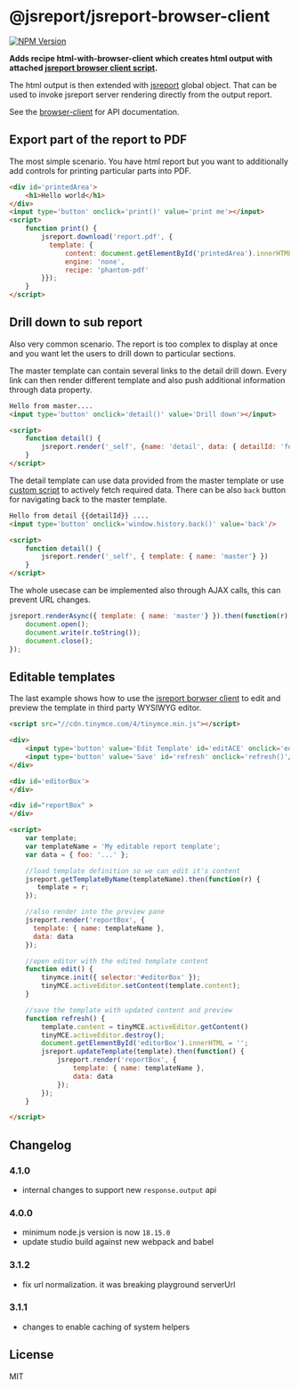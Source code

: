 # @jsreport/jsreport-browser-client
[![NPM Version](http://img.shields.io/npm/v/@jsreport/jsreport-browser-client.svg?style=flat-square)](https://npmjs.com/package/@jsreport/jsreport-browser-client)

**Adds recipe html-with-browser-client which creates html output with attached [jsreport browser client script](http://jsreport.net/learn/browser-client).**

The html output is then extended with [jsreport](http://jsreport.net/learn/browser-client) global object. That can be used to invoke jsreport server rendering directly from the output report.

See the [browser-client](http://jsreport.net/learn/browser-client) for API documentation.


## Export part of the report to PDF
The most simple scenario. You have html report but you want to additionally add controls for printing particular parts into PDF.
```html
<div id='printedArea'>
    <h1>Hello world</h1>
</div>
<input type='button' onclick='print()' value='print me'></input>
<script>
    function print() {
        jsreport.download('report.pdf', {
          template: {
              content: document.getElementById('printedArea').innerHTML,
              engine: 'none',
              recipe: 'phantom-pdf'
        }});
    }
</script>
```


## Drill down to sub report
Also very common scenario. The report is too complex to display at once and you want let the users to drill down to particular sections.

The master template can contain several links to the detail drill down. Every link can then render different template and also push additional information through data property.
```html
Hello from master....
<input type='button' onclick='detail()' value='Drill down'></input>

<script>
    function detail() {
        jsreport.render('_self', {name: 'detail', data: { detailId: 'foo' }});
    }
</script>
```

The detail template can use data provided from the master template or use [custom script](http://jsreport.net/learn/scripts) to actively fetch required data. There can be also `back` button for navigating back to the master template.
```html
Hello from detail {{detailId}} ....
<input type='button' onclick='window.history.back()' value='back'/>

<script>
    function detail() {
        jsreport.render('_self', { template: { name: 'master'} })
    }
</script>
```

The whole usecase can be implemented also through AJAX calls, this can prevent URL changes.

```js
jsreport.renderAsync({ template: { name: 'master'} }).then(function(r) {
	document.open();
    document.write(r.toString());
    document.close();
});
```


## Editable templates
The last example shows how to use the [jsreport borwser client](http://jsreport.net/learn/browser-client) to edit and preview the template in third party WYSIWYG editor.

```html
<script src="//cdn.tinymce.com/4/tinymce.min.js"></script>

<div>
    <input type='button' value='Edit Template' id='editACE' onclick='edit()'/>
    <input type='button' value='Save' id='refresh' onclick='refresh()'/>
</div>

<div id='editorBox'>
</div>

<div id="reportBox" >
</div>

<script>
    var template;
    var templateName = 'My editable report template';
    var data = { foo: '...' };

    //load template definition so we can edit it's content
    jsreport.getTemplateByName(templateName).then(function(r) {
       template = r;
    });

    //also render into the preview pane
    jsreport.render('reportBox', {
      template: { name: templateName },
      data: data
    });

    //open editor with the edited template content
    function edit() {
        tinymce.init({ selector:'#editorBox' });
        tinyMCE.activeEditor.setContent(template.content);
    }

    //save the template with updated content and preview
    function refresh() {
        template.content = tinyMCE.activeEditor.getContent()
        tinyMCE.activeEditor.destroy();
        document.getElementById('editorBox').innerHTML = '';
        jsreport.updateTemplate(template).then(function() {
            jsreport.render('reportBox', {
	            template: { name: templateName },
	            data: data
	        });
        });
    }

</script>
```

## Changelog

### 4.1.0

- internal changes to support new `response.output` api

### 4.0.0

- minimum node.js version is now `18.15.0`
- update studio build against new webpack and babel

### 3.1.2

- fix url normalization. it was breaking playground serverUrl

### 3.1.1

- changes to enable caching of system helpers

## License
MIT
